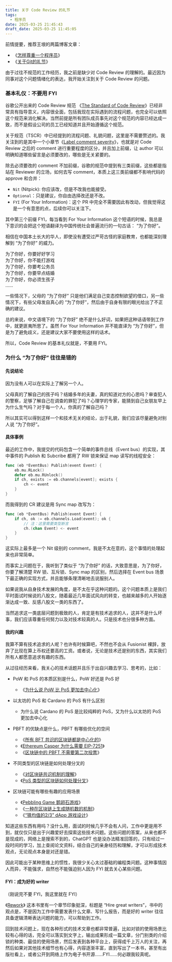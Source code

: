 ```yaml
---
title: 关于 Code Review 的礼节
tags:
  - 程序员
date: 2025-03-25 21:45:43
draft_date: 2025-03-25 11:45:05
---
```



前情提要，推荐王垠的两篇博客文章：

- 《[怎样尊重一个程序员](https://www.yinwang.org/blog-cn/2015/03/03/how-to-respect-a-programmer)》
- 《[关于Git的礼节](https://www.yinwang.org/blog-cn/2015/03/11/git-etiquette)》

由于过往不规范的工作经历，我之前是缺少对 Code Review 的理解的。最近因为同事对这个问题情绪化的表达，我开始关注到关于 Code Review 的问题。

### 基本礼仪：不要用 FYI

谷歌公开出来的 Code Review 规范 《[The Standard of Code Review](https://google.github.io/eng-practices/review/reviewer/standard.html)》已经非常具有指导意义，内容很全面，包括我现在实际遇到的流程问题，也完全可以依照这个规范来消化解决。当然前提是所有团队成员事先对这个规范的内容已经达成一致，而不是假设公司的员工已经知道并且开始遵循这个规范。

关于规范（TSCR）中已经提到的流程问题、礼貌问题，这里是不需要赘述的。我关注到的是其中一个小章节《[Label comment severity](https://google.github.io/eng-practices/review/reviewer/comments.html#label-comment-severity)》，也就是对 Code Review 之后的 comment 进行重要程度的区分，并且加上前缀，让 author 可以明确知道哪些留言是必须要改的，哪些是无关紧要的。

除去必须要改的 comment 不加前缀，谷歌的规范中提到有三类前缀，这些都是指站在 Reviewer 的立场，如何去写 comment，本质上这三类前缀都不影响代码的 approve 和合并：

- `Nit` (Nitpick): 你应该改，但是不改我也能接受。
- `Optional`：只是建议，你自由选择改还是不改。
- `FYI` (For Your Information)：这个 PR 中完全不需要因此有改动，但我觉得这是一个有意思的点，后续你可以关注下。

其中第三个前缀 FYI，每当看到 For Your Information 这个短语的时候，我总是下意识的会把这个短语翻译为中国传统社会普遍流行的一句古话： “为了你好”。

相信在中国本土长大的华人，即使没有遭受过严苛古怪的家庭教育，也都能深刻理解到 “为了你好” 的威力。

为了你好，你要好好学习  
为了你好，你不能打游戏  
为了你好，你要考公务员  
为了你好，你要早点结婚  
为了你好，你必须生孩子  
……

一些情况下，父母的 “为了你好” 只是他们满足自己变态控制欲望的借口，另一些情况下，有些父母发自真心的 “为了你好”，然后由于自身有限的眼光给出了不正确的建议。

总的来说，中文语境下的 “为了你好” 绝不是什么好词，如果把这种话语带到工作中，就更匪夷所思了。虽然 For Your Information 并不能直译为 “为了你好”，但是为了避免歧义，还是建议大家不要使用这样的话术。

所以，Code Review 的基本礼仪就是，不要用 FYI。

### 为什么 “为了你好” 往往是错的

#### 先说结论

因为没有人可以在实际上了解另一个人。

父母真的了解自己的孩子吗？结婚多年的夫妻，真的知道对方的心思吗？审查犯人的警察，足够了解自己在调查的罪犯了吗？心理学的专家，能猜到自己女朋友早上为什么生气吗？对于每一个人，你真的了解自己吗？

所以其实可以得到这样一个和技术无关的结论，出于礼貌，我们应该尽量避免对别人说 “为了你好”。

#### 具体事例

最近的工作中，我提交的代码包含一个简单的事件总线（Event bus）的实现，其中事件的 Publish 和 Subcribe 都用了 RW 锁来保证 map 读写的线程安全：

``` Go
func (eb *EventBus) Publish(event Event) {
	eb.mu.RLock()
	defer eb.mu.RUnlock()
	if ch, exists := eb.channels[event]; exists {
		ch <- event
	}
}
```

而我得到的 CR 建议是用 Sync map 改写为：

``` Go
func (eb *EventBus) Publish(event Event) {
    if ch, ok := eb.channels.Load(event); ok {
        // 注：这里需要类型断言
        ch.(chan Event) <- event
    }
}
```

这实际上最多是一个 Nit 级别的 comment，我是不太在意的，这个事情的处理起来也非常简单。

而事实上问题在于，我听到了类似于 “为了你好” 的话，大致意思是，为了你好，你要了解清楚 RW 锁、互斥锁、Sync map 的区别，然后选择在 Event bus 场景下最正确的实现方式，并且能够条理清晰地去说服别人。

如果说我从自身技术发展的角度，是不太在乎这种问题的。这个问题本质上是我们平时面试时候说的八股文，随着最近几年面试风向的转变，也越来越多的人开始逐渐达成一致、反感八股文一类的东西了。

当然追求这一类底层问题到极致的人，肯定是有技术追求的人，这并不是什么坏事，我们应该尊重任何努力以及对技术较真的人。只是技术也分很多种方面。

#### 我的兴趣

我算不算有技术追求的人呢？也许有时候算吧，不然也不会从 Fusionist 裸辞，放弃了比现在算上币权还要高的工资。或者说，无论是技术还是别的东西，其实我们所有人都愿意追求有趣的东西。

从过往经历来看，我关心的技术话题并且乐于出自兴趣去学习、思考的，比如：

- PoW 和 PoS 的本质区别是什么，PoW 好还是 PoS 好
  - 《[为什么说 PoW 比 PoS 更加去中心化](/2024/04/14/为什么说PoW比PoS更加去中心化/)》

- 以太坊的 PoS 和 Cardano 的 PoS 有什么区别
  - 为什么说 Cardano 的 PoS 是比较纯粹的 PoS，又为什么以太坊的 PoS 更加去中心化

- PBFT 的优缺点是什么，PBFT 有哪些优化的空间
  - 《[所有 BFT 共识的区块链都是中心化的](/2025/01/05/所有-BFT-共识的区块链都是中心化的/)》
  - 《[Ethereum Casper 为什么需要 EIP-7251](/2024/06/09/Ethereum-Casper-为什么需要-EIP-7251/)》
  - 《[区块链中的 PBFT 不需要第二次投票](/2024/06/03/区块链中的PBFT不需要第二次投票/)》

- 不同类型的区块链是如何处理分叉的
  - 《[对区块链共识机制的理解](/2023/07/01/对区块链共识机制的理解/)》
  - 《[PoS 类型的区块链如何处理分叉](/2024/08/22/PoS%E7%B1%BB%E5%9E%8B%E7%9A%84%E5%8C%BA%E5%9D%97%E9%93%BE%E5%A6%82%E4%BD%95%E5%A4%84%E7%90%86%E5%88%86%E5%8F%89/)》

- 区块链可能有哪些有趣的应用场景
  - 《[Pebbling Game 鹅卵石游戏](/2023/05/18/Pebbling-Game-鹅卵石游戏/)》
  - 《[一种在区块链上生成随机数的机制](/2023/02/22/一种在区块链上生成随机数的机制/)》
  - 《[“猜均值的2/3” dApp 游戏设计](/2022/12/27/“猜均值的2-3”dApp-游戏设计/)》

知道这些东西有用吗？没什么用，面试的时候几乎不会有人问，工作中更是用不到，就仅仅只是出于兴趣爱好去探索这些技术问题。这些问题的答案，从来也都不是现成的，网络上是搜索不到的，ChatGPT 也是没办法精准回答的，只有经过一段时间的学习，加上查阅论文资料，结合自己的亲身经历和理解，才可以形成技术观点，无论观点本身是对还是错。

因此可能出于某种思维上的惯性，我很少关心太过基础的编程类问题。这种事情因人而异，不能强求，自然也不能强迫别人因为 FYI 就去关心某些问题。

#### FYI：成为好的 writer

（刚说完不要 FYI，我这里就在 FYI）

《[Rework](https://www.joecotellese.com/posts/rework-book-summary/)》 这本书里有一个章节印象挺深，标题是 “Hire great writers”，书中的观点是，不是因为工作中需要发表什么文章、写什么报告，而是好的 writer 往往具备逻辑清晰表达问题的能力，可以帮助到工作。

回到技术问题上，现在各种形式的技术文章也都非常普遍，比如对锁的使用场景比较有心得的话，完全可以落实到文字上，输出成果形成一篇文章，分门别类的介绍锁的种类、最佳的使用场景，然后发表到各种平台上，获得成千上万人的关注，再然后如果对其他技术细节也有心得，内容逐渐丰富，直到写出了一本书，甚至有出版社看上，或者公开到网络上作为电子书开源……FYI……何必跟我较真呢。



